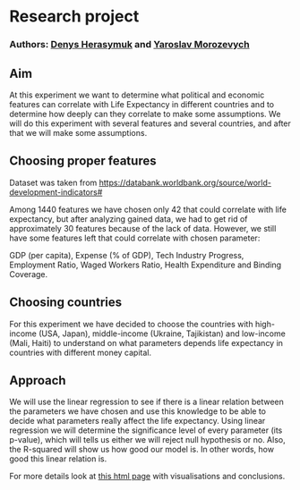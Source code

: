 # Research project
### Authors: [Denys Herasymuk](https://github.com/denysgerasymuk799) and [Yaroslav Morozevych](https://github.com/yarmor20)


## Aim

At this experiment we want to determine what political and economic features can correlate with Life Expectancy in different 
countries and to determine how deeply can they correlate to make some assumptions. We will do this experiment with several 
features and several countries, and after that we will make some assumptions.

## Choosing proper features

Dataset was taken from https://databank.worldbank.org/source/world-development-indicators#

Among 1440 features we have chosen only 42 that could correlate with life expectancy, but after analyzing gained data,
 we had to get rid of approximately 30 features because of the lack of data. However, we still have some features left 
 that could correlate with chosen parameter:

GDP (per capita), Expense (% of GDP), Tech Industry Progress, Employment Ratio, Waged Workers Ratio, Health Expenditure
and Binding Coverage.

## Choosing countries

For this experiment we have decided to choose the countries with high-income (USA, Japan), middle-income (Ukraine, Tajikistan)
 and low-income (Mali, Haiti) to understand on what parameters depends life expectancy in countries with different money
  capital.


## Approach

We will use the linear regression to see if there is a linear relation between the parameters we have chosen and 
use this knowledge to be able to decide what parameters really affect the life expectancy. Using linear regression
 we will determine the significance level of every parameter (its p-value), which will tells us either we will reject 
 null hypothesis or no. Also, the R-squared will show us how good our model is. In other words, how good this linear 
 relation is.
 
 
For more details look at [this html page](https://github.com/denysgerasymuk799/Statistics_course_research_project/blob/master/research_project.nb.html) 
with visualisations and conclusions.
